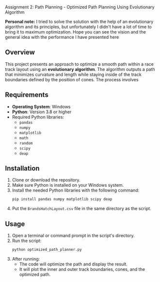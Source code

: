 Assignment 2: Path Planning - Optimized Path Planning Using Evolutionary Algorithm

**Personal note:**
I tried to solve the solution with the help of an evolutionary algorithm and its principles, but unfortunately I didn't have a lot of time to bring it to maximum optimization. 
Hope you can see the vision and the general idea with the performance I have presented here

## **Overview**
This project presents an approach to optimize a smooth path within a race track layout using an **evolutionary algorithm**. The algorithm outputs a path that minimizes curvature and length while staying inside of the track boundaries defined by the position of cones. The process involves

## **Requirements**
- **Operating System**: Windows
- **Python**: Version 3.8 or higher
- Required Python libraries:
  - `pandas`
  - `numpy`
  - `matplotlib`
  - `math`
  - `random`
  - `scipy`
  - `deap`

## **Installation**
1. Clone or download the repository.
2. Make sure Python is installed on your Windows system.
3. Install the needed Python libraries with the following command:
   ```bash
   pip install pandas numpy matplotlib scipy deap
   ```
4. Put the `BrandsHatchLayout.csv` file in the same directory as the script.

## **Usage**
1. Open a terminal or command prompt in the script's directory.
2. Run the script:
   ```bash
   python optimized_path_planner.py
   ```
3. After running:
   - The code will optimize the path and display the result.
   - It will plot the inner and outer track boundaries, cones, and the optimized path.
